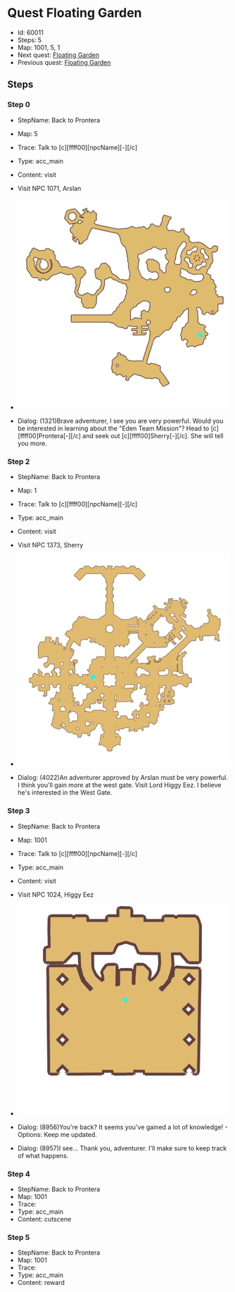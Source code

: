 # Quest Floating Garden

- Id: 60011
- Steps: 5
- Map: 1001, 5, 1
- Next quest: [Floating Garden](60012.md)
- Previous quest: [Floating Garden](60010.md)

## Steps

### Step 0
- StepName:  Back to Prontera
- Map:  5
- Trace:  Talk to [c][ffff00][npcName][-][/c]
- Type:  acc_main
- Content:  visit
- Visit NPC 1071, Arslan

- ![images/60011_0.png](images/60011_0.png)
- Dialog: (1321)Brave adventurer, I see you are very powerful. Would you be interested in learning about the "Eden Team Mission"? Head to [c][ffff00]Prontera[-][/c] and seek out [c][ffff00]Sherry[-][/c]. She will tell you more.


### Step 2
- StepName:  Back to Prontera
- Map:  1
- Trace:  Talk to [c][ffff00][npcName][-][/c]
- Type:  acc_main
- Content:  visit
- Visit NPC 1373, Sherry

- ![images/60011_2.png](images/60011_2.png)
- Dialog: (4022)An adventurer approved by Arslan must be very powerful. I think you'll gain more at the west gate. Visit Lord Higgy Eez. I believe he's interested in the West Gate.


### Step 3
- StepName:  Back to Prontera
- Map:  1001
- Trace:  Talk to [c][ffff00][npcName][-][/c]
- Type:  acc_main
- Content:  visit
- Visit NPC 1024, Higgy Eez

- ![images/60011_3.png](images/60011_3.png)
- Dialog: (8956)You're back? It seems you've gained a lot of knowledge!  - Options: Keep me updated.
- Dialog: (8957)I see... Thank you, adventurer. I'll make sure to keep track of what happens.


### Step 4
- StepName:  Back to Prontera
- Map:  1001
- Trace:  
- Type:  acc_main
- Content:  cutscene


### Step 5
- StepName:  Back to Prontera
- Map:  1001
- Trace:  
- Type:  acc_main
- Content:  reward


